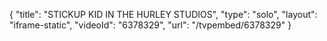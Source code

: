 {
    "title": "STICKUP KID IN THE HURLEY STUDIOS",
    "type": "solo",
    "layout": "iframe-static",
    "videoId": "6378329",
    "url": "\/tvpembed\/6378329"
}